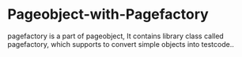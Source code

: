 # Pageobject-with-Pagefactory
pagefactory is a part of pageobject, It contains library class called pagefactory, which supports to convert simple objects into testcode..
